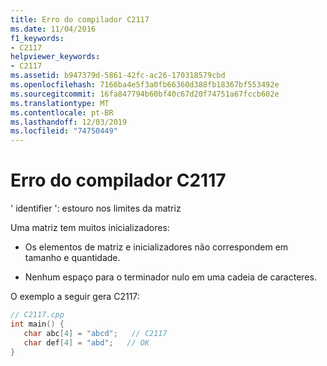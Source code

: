 ```yaml
---
title: Erro do compilador C2117
ms.date: 11/04/2016
f1_keywords:
- C2117
helpviewer_keywords:
- C2117
ms.assetid: b947379d-5861-42fc-ac26-170318579cbd
ms.openlocfilehash: 7166ba4e5f3a0fb66360d388fb18367bf553492e
ms.sourcegitcommit: 16fa847794b60bf40c67d20f74751a67fccb602e
ms.translationtype: MT
ms.contentlocale: pt-BR
ms.lasthandoff: 12/03/2019
ms.locfileid: "74750449"
---
```

# <a name="compiler-error-c2117"></a>Erro do compilador C2117

' identifier ': estouro nos limites da matriz

Uma matriz tem muitos inicializadores:

- Os elementos de matriz e inicializadores não correspondem em tamanho e quantidade.

- Nenhum espaço para o terminador nulo em uma cadeia de caracteres.

O exemplo a seguir gera C2117:

```cpp
// C2117.cpp
int main() {
   char abc[4] = "abcd";   // C2117
   char def[4] = "abd";   // OK
}
```
